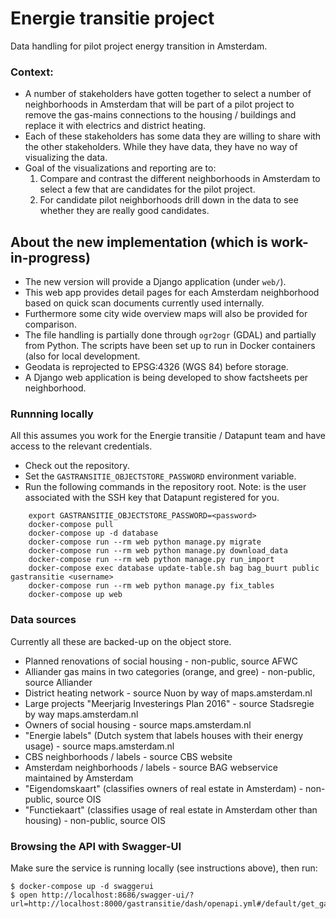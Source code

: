 # Energie transitie project
Data handling for pilot project energy transition in Amsterdam.

### Context:
* A number of stakeholders have gotten together to select a number of
  neighborhoods in Amsterdam that will be part of a pilot project to
  remove the gas-mains connections to the housing / buildings and replace
  it with electrics and district heating.
* Each of these stakeholders has some data they are willing to share with
  the other stakeholders. While they have data, they have no way of
  visualizing the data.
* Goal of the visualizations and reporting are to:
  1. Compare and contrast the different neighborhoods in Amsterdam to select
     a few that are candidates for the pilot project.
  2. For candidate pilot neighborhoods drill down in the data to see whether
     they are really good candidates.

## About the new implementation (which is work-in-progress)
* The new version will provide a Django application (under `web/`).
* This web app provides detail pages for each Amsterdam neighborhood based on
  quick scan documents currently used internally.
* Furthermore some city wide overview maps will also be provided for comparison.
* The file handling is partially done through `ogr2ogr` (GDAL) and partially
  from Python. The scripts have been set up to run in Docker containers (also
  for local development.
* Geodata is reprojected to EPSG:4326 (WGS 84) before storage.
* A Django web application is being developed to show factsheets per
  neighborhood.

### Runnning locally
All this assumes you work for the Energie transitie / Datapunt team and have
access to the relevant credentials.

* Check out the repository.
* Set the `GASTRANSITIE_OBJECTSTORE_PASSWORD` environment variable.
* Run the following commands in the repository root. Note: <username> is the
  user associated with the SSH key that Datapunt registered for you.

```
    export GASTRANSITIE_OBJECTSTORE_PASSWORD=<password>
    docker-compose pull
    docker-compose up -d database
    docker-compose run --rm web python manage.py migrate
    docker-compose run --rm web python manage.py download_data
    docker-compose run --rm web python manage.py run_import
    docker-compose exec database update-table.sh bag bag_buurt public gastransitie <username>
    docker-compose run --rm web python manage.py fix_tables
    docker-compose up web
```

### Data sources
Currently all these are backed-up on the object store.
* Planned renovations of social housing - non-public, source AFWC
* Alliander gas mains in two categories (orange, and gree) - non-public, source
  Alliander
* District heating network - source Nuon by way of maps.amsterdam.nl
* Large projects "Meerjarig Investerings Plan 2016" - source Stadsregie by way
  maps.amsterdam.nl
* Owners of social housing - source maps.amsterdam.nl
* "Energie labels" (Dutch system that labels houses with their energy usage) -
  source maps.amsterdam.nl
* CBS neighborhoods / labels - source CBS website
* Amsterdam neighborhoods / labels - source BAG webservice maintained by Amsterdam
* "Eigendomskaart" (classifies owners of real estate in Amsterdam) - non-public,
  source OIS
* "Functiekaart" (classifies usage of real estate in Amsterdam other than
  housing) - non-public, source OIS


### Browsing the API with Swagger-UI

Make sure the service is running locally (see instructions above), then run:

```
$ docker-compose up -d swaggerui
$ open http://localhost:8686/swagger-ui/?url=http://localhost:8000/gastransitie/dash/openapi.yml#/default/get_gastransitie_api_afwc_
```